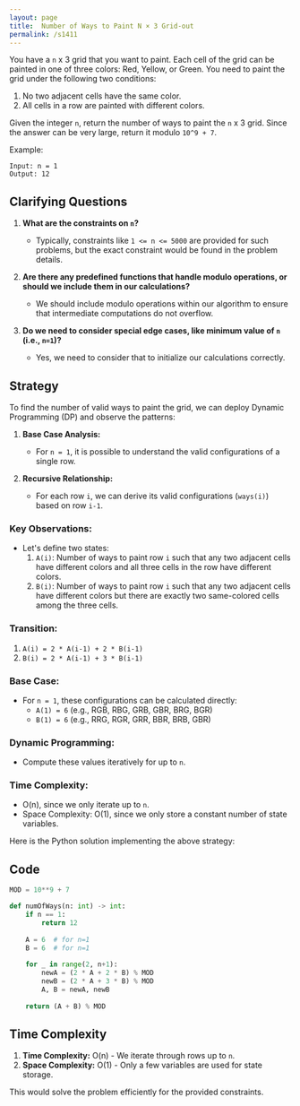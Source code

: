 ```yaml
---
layout: page
title:  Number of Ways to Paint N × 3 Grid-out
permalink: /s1411
---
```


You have a `n` x 3 grid that you want to paint. Each cell of the grid can be painted in one of three colors: Red, Yellow, or Green. You need to paint the grid under the following two conditions:

1. No two adjacent cells have the same color.
2. All cells in a row are painted with different colors.

Given the integer `n`, return the number of ways to paint the `n` x 3 grid. Since the answer can be very large, return it modulo `10^9 + 7`.

Example:
```
Input: n = 1
Output: 12
```

## Clarifying Questions

1. **What are the constraints on `n`?**
   - Typically, constraints like `1 <= n <= 5000` are provided for such problems, but the exact constraint would be found in the problem details.

2. **Are there any predefined functions that handle modulo operations, or should we include them in our calculations?**
   - We should include modulo operations within our algorithm to ensure that intermediate computations do not overflow.

3. **Do we need to consider special edge cases, like minimum value of `n` (i.e., `n=1`)?**
   - Yes, we need to consider that to initialize our calculations correctly.

## Strategy

To find the number of valid ways to paint the grid, we can deploy Dynamic Programming (DP) and observe the patterns:

1. **Base Case Analysis:**
   - For `n = 1`, it is possible to understand the valid configurations of a single row.
   
2. **Recursive Relationship:**
   - For each row `i`, we can derive its valid configurations (`ways(i)`) based on row `i-1`.

### Key Observations:
- Let's define two states:
  1. `A(i)`: Number of ways to paint row `i` such that any two adjacent cells have different colors and all three cells in the row have different colors.
  2. `B(i)`: Number of ways to paint row `i` such that any two adjacent cells have different colors but there are exactly two same-colored cells among the three cells.

### Transition:
1. `A(i) = 2 * A(i-1) + 2 * B(i-1)`
2. `B(i) = 2 * A(i-1) + 3 * B(i-1)`

### Base Case:
- For `n = 1`, these configurations can be calculated directly:
  - `A(1) = 6` (e.g., RGB, RBG, GRB, GBR, BRG, BGR)
  - `B(1) = 6` (e.g., RRG, RGR, GRR, BBR, BRB, GBR)

### Dynamic Programming:
- Compute these values iteratively for up to `n`.

### Time Complexity:
- O(n), since we only iterate up to `n`.
- Space Complexity: O(1), since we only store a constant number of state variables.

Here is the Python solution implementing the above strategy:

## Code

```python
MOD = 10**9 + 7

def numOfWays(n: int) -> int:
    if n == 1:
        return 12
    
    A = 6  # for n=1
    B = 6  # for n=1
    
    for _ in range(2, n+1):
        newA = (2 * A + 2 * B) % MOD
        newB = (2 * A + 3 * B) % MOD
        A, B = newA, newB
    
    return (A + B) % MOD
```

## Time Complexity
1. **Time Complexity:** O(n) - We iterate through rows up to `n`.
2. **Space Complexity:** O(1) - Only a few variables are used for state storage.

This would solve the problem efficiently for the provided constraints.